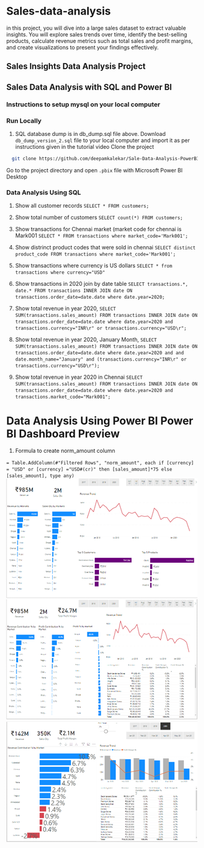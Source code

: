 # Sales-data-analysis
in this project, you will dive into a large sales dataset to extract valuable insights. You  will explore sales trends over time, identify the best-selling products, calculate revenue  metrics such as total sales and profit margins, and create visualizations to present your  findings effectively.
## Sales Insights Data Analysis Project
## Sales Data Analysis with SQL and Power BI

### Instructions to setup mysql on your local computer
### Run Locally

1. SQL database dump is in db_dump.sql file above. Download `db_dump_version_2.sql` file to your local computer and import it as per instructions given in the tutorial video
Clone the project

```bash
  git clone https://github.com/deepamkalekar/Sale-Data-Analysis-PowerBI.git
```

Go to the project directory and open ``` .pbix ``` file with Microsoft Power BI Desktop

### Data Analysis Using SQL

1. Show all customer records
    `SELECT * FROM customers;`
1. Show total number of customers
    `SELECT count(*) FROM customers;`
1. Show transactions for Chennai market (market code for chennai is Mark001
    `SELECT * FROM transactions where market_code='Mark001';`
1. Show distrinct product codes that were sold in chennai
    `SELECT distinct product_code FROM transactions where market_code='Mark001';`
1. Show transactions where currency is US dollars
    `SELECT * from transactions where currency="USD"`
1. Show transactions in 2020 join by date table
    `SELECT transactions.*, date.* FROM transactions INNER JOIN date ON transactions.order_date=date.date where date.year=2020;`
1. Show total revenue in year 2020,
    `SELECT SUM(transactions.sales_amount) FROM transactions INNER JOIN date ON transactions.order_date=date.date where date.year=2020 and transactions.currency="INR\r" or transactions.currency="USD\r";`
	
1. Show total revenue in year 2020, January Month,
    `SELECT SUM(transactions.sales_amount) FROM transactions INNER JOIN date ON transactions.order_date=date.date where date.year=2020 and and date.month_name="January" and (transactions.currency="INR\r" or transactions.currency="USD\r");`
1. Show total revenue in year 2020 in Chennai
    `SELECT SUM(transactions.sales_amount) FROM transactions INNER JOIN date ON transactions.order_date=date.date where date.year=2020
and transactions.market_code="Mark001";`


Data Analysis Using Power BI
Power BI Dashboard Preview
============================

1. Formula to create norm_amount column

`= Table.AddColumn(#"Filtered Rows", "norm_amount", each if [currency] = "USD" or [currency] ="USD#(cr)" then [sales_amount]*75 else [sales_amount], type any)`
![Page1](https://github.com/deepamkalekar/Sale-Data-Analysis-PowerBI/blob/master/Sales-key-insight.png)
![Page2](https://github.com/deepamkalekar/Sale-Data-Analysis-PowerBI/blob/master/sales-profit-analysis.png)
![Page3](https://github.com/deepamkalekar/Sale-Data-Analysis-PowerBI/blob/master/sales-performance-insight.png)
